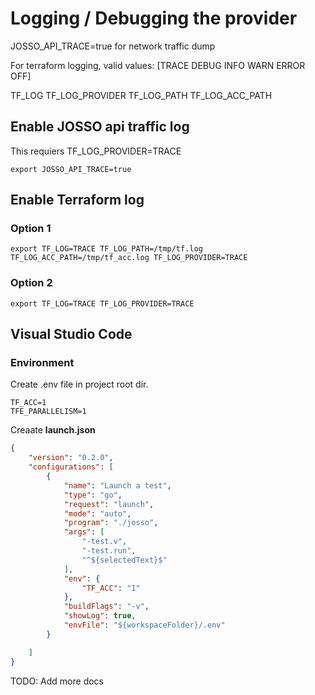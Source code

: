 # Logging / Debugging the provider

JOSSO_API_TRACE=true for network traffic dump

For terraform logging, valid values: [TRACE DEBUG INFO WARN ERROR OFF]

TF_LOG
TF_LOG_PROVIDER
TF_LOG_PATH
TF_LOG_ACC_PATH

## Enable JOSSO api traffic log

This requiers TF_LOG_PROVIDER=TRACE

`export JOSSO_API_TRACE=true`

## Enable Terraform log

### Option 1

`export TF_LOG=TRACE TF_LOG_PATH=/tmp/tf.log TF_LOG_ACC_PATH=/tmp/tf_acc.log TF_LOG_PROVIDER=TRACE`

### Option 2

`export TF_LOG=TRACE TF_LOG_PROVIDER=TRACE`


## Visual Studio Code

### Environment

Create .env file in project root dir.

```
TF_ACC=1
TFE_PARALLELISM=1
```

Creaate **launch.json**


```json
{ 
    "version": "0.2.0",
    "configurations": [
        {
            "name": "Launch a test",
            "type": "go",
            "request": "launch",
            "mode": "auto",
            "program": "./josso",
            "args": [
                "-test.v",
                "-test.run",
                "^${selectedText}$"
            ],
            "env": {
                "TF_ACC": "1"
            },
            "buildFlags": "-v",
            "showLog": true,
            "envFile": "${workspaceFolder}/.env"
        }

    ]
}
```

TODO: Add more docs
